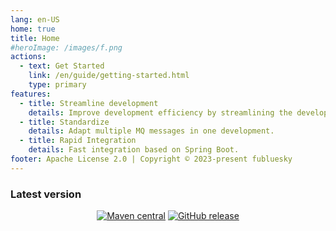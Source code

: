 ```yaml
---
lang: en-US
home: true
title: Home
#heroImage: /images/f.png
actions:
  - text: Get Started
    link: /en/guide/getting-started.html
    type: primary
features:
  - title: Streamline development
    details: Improve development efficiency by streamlining the development process.
  - title: Standardize
    details: Adapt multiple MQ messages in one development.
  - title: Rapid Integration
    details: Fast integration based on Spring Boot.
footer: Apache License 2.0 | Copyright © 2023-present fubluesky
---
```



### Latest version

<div style="text-align: center;">

[![Maven central](https://img.shields.io/maven-central/v/io.github.guoshiqiufeng/loki.svg?style=flat-square)](https://search.maven.org/search?q=g:io.github.guoshiqiufeng%20AND%20a:loki)
[![GitHub release](https://img.shields.io/github/release/guoshiqiufeng/loki.svg)](https://github.com/guoshiqiufeng/loki)

</div>